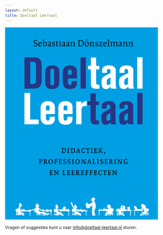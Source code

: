 ```yaml
---
layout: default
title: Doeltaal Leertaal
---
```


![Doeltaal Leertaal](./bookcover.png)

Vragen of suggesties kunt u naar [info@doeltaal-leertaal.nl](mailto://info@doeltaal-leertaal.nl) sturen.



<script>
document.getElementById("header").remove();

// Theme licensed under creative commons so this is allowed.
for(const i of document.getElementsByClassName("credits")) {
	i.remove();
}

</script>